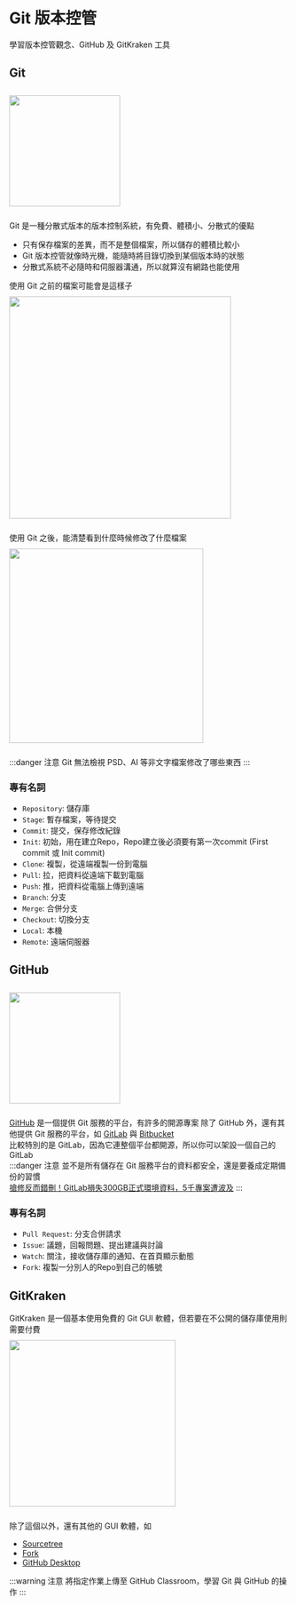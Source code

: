 # Git 版本控管

學習版本控管觀念、GitHub 及 GitKraken 工具

## Git
<img src="/images/ch30/git.png" height="200" style="margin: 10px 0;">  

Git 是一種分散式版本的版本控制系統，有免費、體積小、分散式的優點 
- 只有保存檔案的差異，而不是整個檔案，所以儲存的體積比較小  
- Git 版本控管就像時光機，能隨時將目錄切換到某個版本時的狀態
- 分散式系統不必隨時和伺服器溝通，所以就算沒有網路也能使用  

使用 Git 之前的檔案可能會是這樣子  
<img src="/images/ch30/gitbefore.jpg" height="400" style="margin: 10px 0;">  

使用 Git 之後，能清楚看到什麼時候修改了什麼檔案  
<img src="/images/ch30/gitafter.png" height="350" style="margin: 10px 0;">  

:::danger 注意
Git 無法檢視 PSD、AI 等非文字檔案修改了哪些東西
:::
### 專有名詞
- `Repository`: 儲存庫
- `Stage`: 暫存檔案，等待提交
- `Commit`: 提交，保存修改紀錄
- `Init`: 初始，用在建立Repo，Repo建立後必須要有第一次commit (First commit 或 Init commit)
- `Clone`: 複製，從遠端複製一份到電腦
- `Pull`: 拉，把資料從遠端下載到電腦
- `Push`: 推，把資料從電腦上傳到遠端
- `Branch`: 分支
- `Merge`: 合併分支
- `Checkout`: 切換分支
- `Local`: 本機
- `Remote`: 遠端伺服器

## GitHub
<img src="/images/ch30/github.png" height="200" style="margin: 10px 0;">  

[GitHub](https://github.com/) 是一個提供 Git 服務的平台，有許多的開源專案
除了 GitHub 外，還有其他提供 Git 服務的平台，如 [GitLab](https://about.gitlab.com/) 與 [Bitbucket](https://bitbucket.org/)  
比較特別的是 GitLab，因為它連整個平台都開源，所以你可以架設一個自己的 GitLab  
:::danger 注意
並不是所有儲存在 Git 服務平台的資料都安全，還是要養成定期備份的習慣   
[搶修反而錯刪！GitLab損失300GB正式環境資料，5千專案遭波及](https://www.ithome.com.tw/news/111634)
:::

### 專有名詞
- `Pull Request`: 分支合併請求
- `Issue`: 議題，回報問題、提出建議與討論
- `Watch`: 關注，接收儲存庫的通知、在首頁顯示動態
- `Fork`: 複製一分別人的Repo到自己的帳號

## GitKraken
GitKraken 是一個基本使用免費的 Git GUI 軟體，但若要在不公開的儲存庫使用則需要付費  
<img src="/images/ch30/gitkraken.png" height="300" style="margin: 10px 0;">  

除了這個以外，還有其他的 GUI 軟體，如  
- [Sourcetree](https://www.sourcetreeapp.com/)
- [Fork](https://git-fork.com/)
- [GitHub Desktop](https://desktop.github.com/)

:::warning 注意
將指定作業上傳至 GitHub Classroom，學習 Git 與 GitHub 的操作
:::

